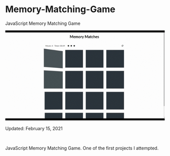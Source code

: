 # Memory-Matching-Game
JavaScript Memory Matching Game

<img src='mmg.gif'> <br>
<p>Updated: February 15, 2021 </p> <br>
<p>
  JavaScript Memory Matching Game. One of the first projects I attempted.
</p>
